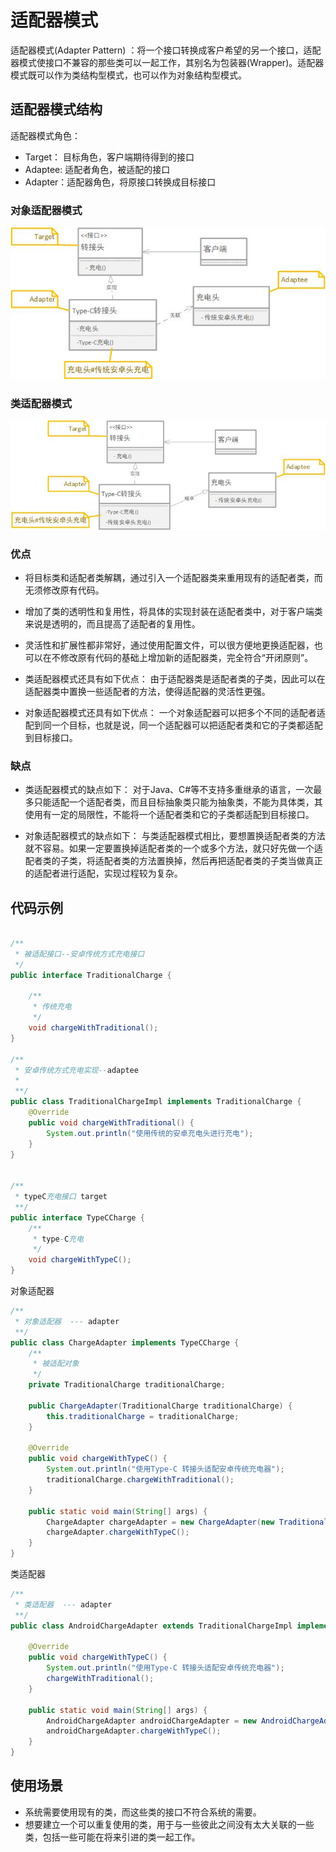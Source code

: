 # 适配器模式
适配器模式(Adapter Pattern) ：将一个接口转换成客户希望的另一个接口，适配器模式使接口不兼容的那些类可以一起工作，其别名为包装器(Wrapper)。适配器模式既可以作为类结构型模式，也可以作为对象结构型模式。

## 适配器模式结构
适配器模式角色：
- Target： 目标角色，客户端期待得到的接口
- Adaptee: 适配者角色，被适配的接口
- Adapter：适配器角色，将原接口转换成目标接口

### 对象适配器模式

![对象适配器模式](media/15896081275436/%E5%AF%B9%E8%B1%A1%E9%80%82%E9%85%8D%E5%99%A8%E6%A8%A1%E5%BC%8F.jpg)


### 类适配器模式
![类适配器模式](media/15896081275436/%E7%B1%BB%E9%80%82%E9%85%8D%E5%99%A8%E6%A8%A1%E5%BC%8F.jpg)


### 优点

- 将目标类和适配者类解耦，通过引入一个适配器类来重用现有的适配者类，而无须修改原有代码。

- 增加了类的透明性和复用性，将具体的实现封装在适配者类中，对于客户端类来说是透明的，而且提高了适配者的复用性。

- 灵活性和扩展性都非常好，通过使用配置文件，可以很方便地更换适配器，也可以在不修改原有代码的基础上增加新的适配器类，完全符合“开闭原则”。

- 类适配器模式还具有如下优点：
由于适配器类是适配者类的子类，因此可以在适配器类中置换一些适配者的方法，使得适配器的灵活性更强。
- 对象适配器模式还具有如下优点：
一个对象适配器可以把多个不同的适配者适配到同一个目标，也就是说，同一个适配器可以把适配者类和它的子类都适配到目标接口。 
### 缺点

- 类适配器模式的缺点如下：
对于Java、C#等不支持多重继承的语言，一次最多只能适配一个适配者类，而且目标抽象类只能为抽象类，不能为具体类，其使用有一定的局限性，不能将一个适配者类和它的子类都适配到目标接口。

- 对象适配器模式的缺点如下：
与类适配器模式相比，要想置换适配者类的方法就不容易。如果一定要置换掉适配者类的一个或多个方法，就只好先做一个适配者类的子类，将适配者类的方法置换掉，然后再把适配者类的子类当做真正的适配者进行适配，实现过程较为复杂。 

## 代码示例

```java

/**
 * 被适配接口--安卓传统方式充电接口
 */
public interface TraditionalCharge {

	/**
	 * 传统充电
	 */
	void chargeWithTraditional();
}

/**
 * 安卓传统方式充电实现--adaptee
 *
 **/
public class TraditionalChargeImpl implements TraditionalCharge {
	@Override
	public void chargeWithTraditional() {
		System.out.println("使用传统的安卓充电头进行充电");
	}
}


/**
 * typeC充电接口 target
 **/
public interface TypeCCharge {
	/**
	 * type-C充电
	 */
	void chargeWithTypeC();
}

```

对象适配器

```java
/**
 * 对象适配器  --- adapter
 **/
public class ChargeAdapter implements TypeCCharge {
	/**
	 * 被适配对象
	 */
	private TraditionalCharge traditionalCharge;

	public ChargeAdapter(TraditionalCharge traditionalCharge) {
		this.traditionalCharge = traditionalCharge;
	}

	@Override
	public void chargeWithTypeC() {
		System.out.println("使用Type-C 转接头适配安卓传统充电器");
		traditionalCharge.chargeWithTraditional();
	}

	public static void main(String[] args) {
		ChargeAdapter chargeAdapter = new ChargeAdapter(new TraditionalChargeImpl());
		chargeAdapter.chargeWithTypeC();
	}
}
```

类适配器

```java
/**
 * 类适配器  --- adapter
 **/
public class AndroidChargeAdapter extends TraditionalChargeImpl implements TypeCCharge{

	@Override
	public void chargeWithTypeC() {
		System.out.println("使用Type-C 转接头适配安卓传统充电器");
		chargeWithTraditional();
	}

	public static void main(String[] args) {
		AndroidChargeAdapter androidChargeAdapter = new AndroidChargeAdapter();
		androidChargeAdapter.chargeWithTypeC();
	}
}

```

## 使用场景

- 系统需要使用现有的类，而这些类的接口不符合系统的需要。
- 想要建立一个可以重复使用的类，用于与一些彼此之间没有太大关联的一些类，包括一些可能在将来引进的类一起工作。


